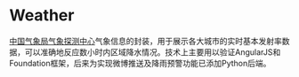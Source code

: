 Weather
=======

[中国气象局气象探测中心](http://www.moc.cma.gov.cn/)气象信息的封装，用于展示各大城市的实时基本发射率数据，可以准确地反应数小时内区域降水情况。技术上主要用以验证AngularJS和Foundation框架，后来为实现微博推送及降雨预警功能已添加Python后端。


